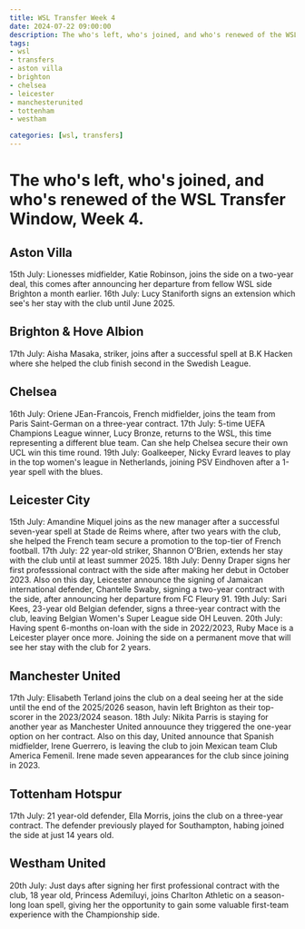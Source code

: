 ```yaml
---
title: WSL Transfer Week 4
date: 2024-07-22 09:00:00
description: The who's left, who's joined, and who's renewed of the WSL Transfer Window, Week 4.
tags: 
- wsl
- transfers
- aston villa
- brighton
- chelsea
- leicester
- manchesterunited
- tottenham
- westham

categories: [wsl, transfers]
---
```


# The who's left, who's joined, and who's renewed of the WSL Transfer Window, Week 4.

## Aston Villa
15th July: Lionesses midfielder, Katie Robinson, joins the side on a two-year deal, this comes after announcing her departure from fellow WSL side Brighton a month earlier.
16th July: Lucy Staniforth signs an extension which see's her stay with the club until June 2025.

## Brighton & Hove Albion
17th July: Aisha Masaka, striker, joins after a successful spell at B.K Hacken where she helped the club finish second in the Swedish League.

## Chelsea
16th July: Oriene JEan-Francois, French midfielder, joins the team from Paris Saint-German on a three-year contract.
17th July: 5-time UEFA Champions League winner, Lucy Bronze, returns to the WSL, this time representing a different blue team. Can she help Chelsea secure their own UCL win this time round.
19th July: Goalkeeper, Nicky Evrard leaves to play in the top women's league in Netherlands, joining PSV Eindhoven after a 1-year spell with the blues.

## Leicester City 
15th July: Amandine Miquel joins as the new manager after a successful seven-year spell at Stade de Reims where, after two years with the club, she helped the French team secure a promotion to the top-tier of French football.
17th July: 22 year-old striker, Shannon O'Brien, extends her stay with the club until at least summer 2025.
18th July: Denny Draper signs her first professsional contract with the side after making her debut in October 2023.
Also on this day, Leicester announce the signing of Jamaican international defender, Chantelle Swaby, signing a two-year contract with the side, after announcing her departure from FC Fleury 91.
19th July: Sari Kees, 23-year old Belgian defender, signs a three-year contract with the club, leaving Belgian Women's Super League side OH Leuven. 
20th July: Having spent 6-months on-loan with the side in 2022/2023, Ruby Mace is a Leicester player once more. Joining the side on a permanent move that will see her stay with the club for 2 years.

## Manchester United
17th July: Elisabeth Terland joins the club on a deal seeing her at the side until the end of the 2025/2026 season, havin left Brighton as their top-scorer in the 2023/2024 season.
18th July: Nikita Parris is staying for another year as Manchester United annouunce they triggered the one-year option on her contract.
Also on this day, United announce that Spanish midfielder, Irene Guerrero, is leaving the club to join Mexican team Club America Femenil. Irene made seven appearances for the club since joining in 2023.

## Tottenham Hotspur
17th July: 21 year-old defender, Ella Morris, joins the club on a three-year contract. The defender previously played for Southampton, habing joined the side at just 14 years old.

## Westham United
20th July: Just days after signing her first professional contract with the club, 18 year old, Princess Ademiluyi, joins Charlton Athletic on a season-long loan spell, giving her the opportunity to gain some valuable first-team experience with the Championship side. 
